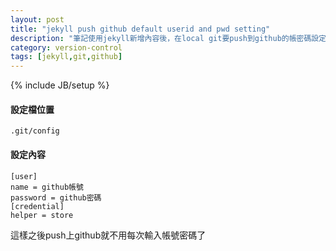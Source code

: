 ```yaml
---
layout: post
title: "jekyll push github default userid and pwd setting"
description: "筆記使用jekyll新增內容後，在local git要push到github的帳密碼設定"
category: version-control
tags: [jekyll,git,github]
---
```

{% include JB/setup %}

#### 設定檔位置

    .git/config

#### 設定內容

    [user]
    name = github帳號
    password = github密碼
    [credential]
    helper = store

這樣之後push上github就不用每次輸入帳號密碼了